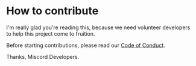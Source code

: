 # How to contribute

I'm really glad you're reading this, because we need volunteer developers to help this project come to fruition.

Before starting contributions, please read our [Code of Conduct](./CODE_OF_CONDUCT.md).

Thanks,
Miscord Developers.
